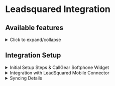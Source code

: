 # Leadsquared Integration

## Available features

<details>
<summary>Click to expand/collapse</summary>

- **Automated Lead Creation**: Automatically create leads after successful inbound, outbound, or missed calls.
- **Automated Call Routing**: Route calls to the appropriate manager (customer owner) in Leadsquared, ensuring efficient communication management.
- **Click-to-Call Widget**: Initiate inbound and outbound calls directly within your Leadsquared system with a convenient Softphone widget, enabling quick and efficient communication with customers and prospects.

</details>

## Integration Setup

<details>
<summary>Initial Setup Steps & CallGear Softphone Widget</summary>

### Initial Steps

1. **Turn on integration**:
    - Go to the Integration section (left sidebar).
    - Click on Leadsquared in the list of integrations and proceed to its configuration.
2. **Authorization**:
    - Add Leadsquared Credentials Name.
    - Go to Leadsquared Settings - API and Webhooks. <br>![img.png](img.png)
    - Copy API host, API Key and Secret Key. <br>![img_1.png](img_1.png)
    - Paste this data into the credentials form.<br> ![img_2.png](img_2.png)
    - Click add and that’s it.

### CallGear Softphone Widget <br />

1.  **Installation**:
    - Use the <a href="https://chromewebstore.google.com/detail/callgear/gmepbeelpjhhlnkccmclgijnnleadijl" style="color: blue; text-decoration: underline;">provided link</a> to download and install the widget.
2.  **Authorization**:
    - Authenticate using your CallGear account credentials.
    - Log in to the installed widget under the same account.
3.  **Functionality Check**:
    - Enable the "Show softphone" option within <a href="https://leadsquared.com/" style="color: blue; text-decoration: underline;">Leadsquared</a>.
    - Make sure that the widget icon is displayed.

</details>

<details>
<summary>Integration with LeadSquared Mobile Connector</summary>


 **Integrate with LeadSquared Mobile Connector**:
   - Install the connector from Marketplace <br> ![img_3.png](img_3.png)
   - Use the modified webhook URL (with the appended endpoint path) in your LeadSquared Mobile Connector configuration.
   - After installation, click on the gear icon and proceed to configure.
   - Select the preferable setting. In our case, we use Only cloud calling with Phone as User field with Virtual Number <br> ![img_4.png](img_4.png)
   -  **Click2Call**:
       - Click on the `Click to Call Set-up` button and paste the webhook URL you get in the `Webhook URL` and append the endpoint path to it. Set method to `POST` and paste the body template![img_5.png](img_5.png)
       - ```json
             {"agent_email": "@{User:EmailAddress}","customer_number": "@{Lead:Phone}"}
         ```
       - Click `Go to Test API`, then enter some data from your Leadsquared account and click `Test And Map Response`. If everything is correct, you will see the response
      ![img_6.png](img_6.png)
       - Map the response and click `Save` <br>![img_7.png](img_7.png)
   - **Pop-up**: 
       - Click on the `Incoming Agent Pop-up` button and paste the webhook URL you get in the `Webhook URL` and append the endpoint path to it. Set method to `POST` and paste the body template![img_8.png](img_8.png)
       - ```json
             {"agent_phone": "@{User:PhoneMain}"}
         ```
       - Click `Go to Test API`, then press `Test And Map Response`. If everything is correct, you will see the response <br>![img_9.png](img_9.png)
       - Map the response and click `Save` <br>![img_10.png](img_10.png)
   - **DID**:
       - Click on the `DID` button and paste the webhook URL you get in the `Webhook URL` and append the endpoint path to it. Set method to `GET` <br>![img_11.png](img_11.png)
       - Click `Go to Test API`, then press `Test And Map Response`.
       - Map the response and click `Save`  <br>![img_12.png](img_12.png)
   - That’s it. Now you can use the CallGear Softphone Widget with LeadSquared Mobile Connector.

</details>

<details>
<summary>Syncing Details</summary>

### Sync Contacts
Synchronizes contacts from Leadsquared to CallGear by parsing new leads. If the lead has a meaningful name (not just a phone number) and the phone number is not already in the contact book, the contact will be synced.

### Sync Users
Synchronizes users from Leadsquared to CallGear. A user will be synced if there is no user with the same email in CallGear.

</details>
